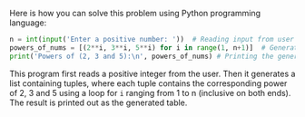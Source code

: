 Here is how you can solve this problem using Python programming language:
```python
n = int(input('Enter a positive number: '))  # Reading input from user
powers_of_nums = [(2**i, 3**i, 5**i) for i in range(1, n+1)]  # Generating the powers of numbers
print('Powers of (2, 3 and 5):\n', powers_of_nums) # Printing the generated table
```
This program first reads a positive integer from the user. Then it generates a list containing tuples, where each tuple contains the corresponding power of 2, 3 and 5 using a loop for `i` ranging from 1 to n (inclusive on both ends). The result is printed out as the generated table.